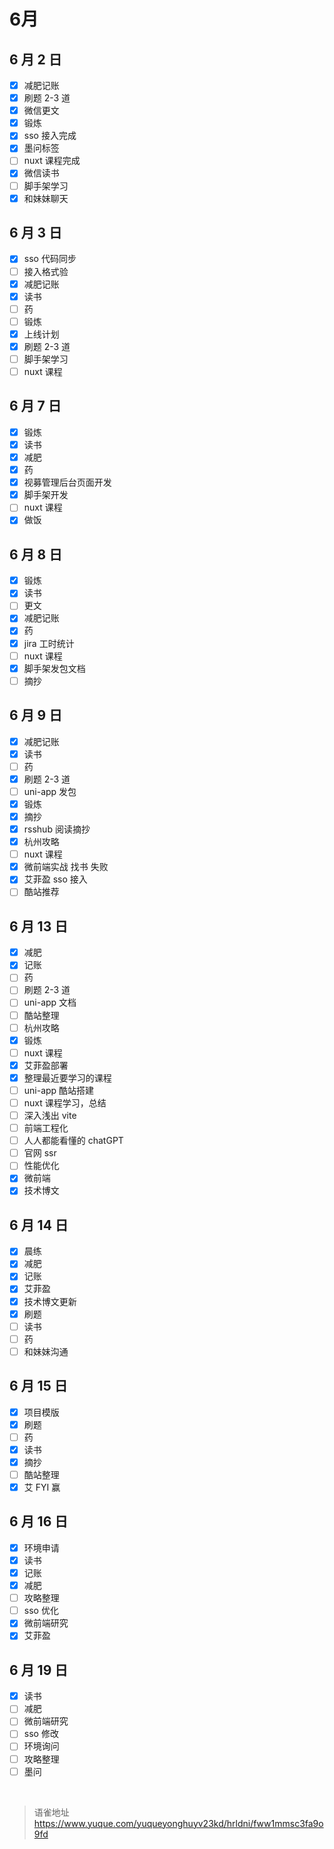 # 6月
## 6 月 2 日

- [x] 减肥记账
- [x] 刷题 2-3 道
- [x] 微信更文
- [x] 锻炼
- [x] sso 接入完成
- [x] 墨问标签
- [ ] nuxt 课程完成
- [x] 微信读书
- [ ] 脚手架学习
- [x] 和妹妹聊天

## 6 月 3 日

- [x] sso 代码同步
- [ ] 接入格式验
- [x] 减肥记账
- [x] 读书
- [ ] 药
- [ ] 锻炼
- [x] 上线计划
- [x] 刷题 2-3 道
- [ ] 脚手架学习
- [ ] nuxt 课程

## 6 月 7 日

- [x] 锻炼
- [x] 读书
- [x] 减肥
- [x] 药
- [x] 视募管理后台页面开发
- [x] 脚手架开发
- [ ] nuxt 课程
- [x] 做饭

## 6 月 8 日

- [x] 锻炼
- [x] 读书
- [ ] 更文
- [x] 减肥记账
- [x] 药
- [x] jira 工时统计
- [ ] nuxt 课程
- [x] 脚手架发包文档
- [ ] 摘抄

## 6 月 9 日

- [x] 减肥记账
- [x] 读书
- [ ] 药
- [x] 刷题 2-3 道
- [ ] uni-app 发包
- [x] 锻炼
- [x] 摘抄
- [x] rsshub 阅读摘抄
- [x] 杭州攻略
- [ ] nuxt 课程
- [x] 微前端实战 找书 失败
- [x] 艾菲盈 sso 接入
- [ ] 酷站推荐

## 6 月 13 日

- [x] 减肥
- [x] 记账
- [ ] 药
- [ ] 刷题 2-3 道
- [ ] uni-app 文档
- [ ] 酷站整理
- [ ] 杭州攻略
- [x] 锻炼
- [ ] nuxt 课程
- [x] 艾菲盈部署
- [x] 整理最近要学习的课程
- [ ] uni-app 酷站搭建
- [ ] nuxt 课程学习，总结
- [ ] 深入浅出 vite
- [ ] 前端工程化
- [ ] 人人都能看懂的 chatGPT
- [ ] 官网 ssr
- [ ] 性能优化
- [x] 微前端
- [x] 技术博文

## 6 月 14 日

- [x] 晨练
- [x] 减肥
- [x] 记账
- [x] 艾菲盈
- [x] 技术博文更新
- [x] 刷题
- [ ] 读书
- [ ] 药
- [ ] 和妹妹沟通

## 6 月 15 日

- [x] 项目模版
- [x] 刷题
- [ ] 药
- [x] 读书
- [x] 摘抄
- [ ] 酷站整理
- [x] 艾 FYI 赢

## 6 月 16 日

- [x] 环境申请
- [x] 读书
- [x] 记账
- [x] 减肥
- [ ] 攻略整理
- [ ] sso 优化
- [x] 微前端研究
- [x] 艾菲盈

## 6 月 19 日

- [x] 读书
- [ ] 减肥
- [ ] 微前端研究
- [ ] sso 修改
- [ ] 环境询问
- [ ] 攻略整理
- [ ] 墨问

<br>
  
> 语雀地址 https://www.yuque.com/yuqueyonghuyv23kd/hrldni/fww1mmsc3fa9o9fd